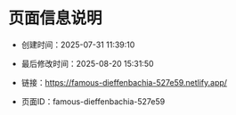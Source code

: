 # 页面信息说明

- 创建时间：2025-07-31 11:39:10

- 最后修改时间：2025-08-20 15:31:50

- 链接：https://famous-dieffenbachia-527e59.netlify.app/

- 页面ID：famous-dieffenbachia-527e59